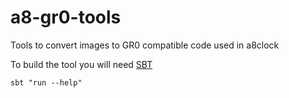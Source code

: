 # a8-gr0-tools
Tools to convert images to GR0 compatible code used in a8clock

To build the tool you will need [SBT](https://www.scala-sbt.org/)


`
sbt "run --help"
`